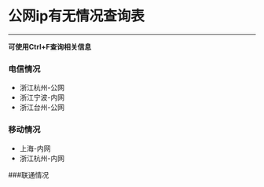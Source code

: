 # 公网ip有无情况查询表
* * *
**可使用Ctrl+F查询相关信息**

### 电信情况
* 浙江杭州-公网
* 浙江宁波-内网
* 浙江台州-公网


### 移动情况
* 上海-内网
* 浙江杭州-内网


###联通情况

